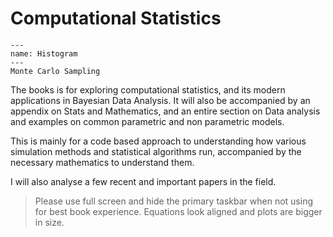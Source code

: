 # Computational Statistics

```{figure} ./img/histogram_logo.png
---
name: Histogram
---
Monte Carlo Sampling
```

The books is for exploring computational statistics, and its modern applications in Bayesian Data Analysis. It will also be accompanied by an appendix on Stats and Mathematics, and an entire section on Data analysis and examples on common parametric and non parametric models.

This is mainly for a code based approach to understanding how various simulation methods and statistical algorithms run, accompanied by the necessary mathematics to understand them.

I will also analyse a few recent and important papers in the field.

> Please use full screen and hide the primary taskbar when not using for best book experience. Equations look aligned and plots are bigger in size.


```{tableofcontents}
```
